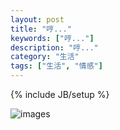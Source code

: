 ```yaml
---
layout: post
title: "哼..."
keywords: ["哼..."]
description: "哼..."
category: "生活"
tags: ["生活", "情感"]
---
```

{% include JB/setup %}

![images](https://img.alicdn.com/imgextra/i3/1819728314/TB25Vu3tXXXXXa3XXXXXXXXXXXX_!!1819728314.jpg)